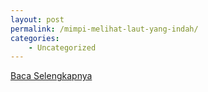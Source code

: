 ```yaml
---
layout: post
permalink: /mimpi-melihat-laut-yang-indah/
categories:
    - Uncategorized
---
```


[Baca Selengkapnya](/03)